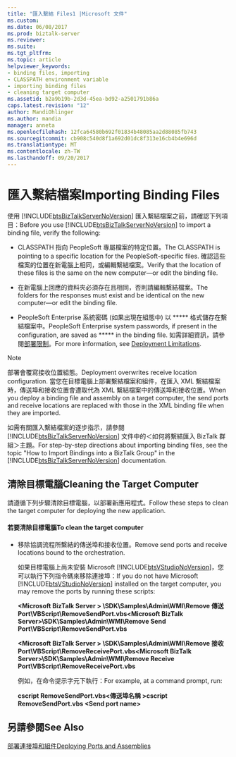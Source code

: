 ```yaml
---
title: "匯入繫結 Files1 |Microsoft 文件"
ms.custom: 
ms.date: 06/08/2017
ms.prod: biztalk-server
ms.reviewer: 
ms.suite: 
ms.tgt_pltfrm: 
ms.topic: article
helpviewer_keywords:
- binding files, importing
- CLASSPATH environment variable
- importing binding files
- cleaning target computer
ms.assetid: b2a9b19b-2d3d-45ea-bd92-a2501791b86a
caps.latest.revision: "12"
author: MandiOhlinger
ms.author: mandia
manager: anneta
ms.openlocfilehash: 12fca64580b692f01834b48085aa2d88085fb743
ms.sourcegitcommit: cb908c540d8f1a692d01dc8f313e16cb4b4e696d
ms.translationtype: MT
ms.contentlocale: zh-TW
ms.lasthandoff: 09/20/2017
---
```

# <a name="importing-binding-files"></a><span data-ttu-id="28511-102">匯入繫結檔案</span><span class="sxs-lookup"><span data-stu-id="28511-102">Importing Binding Files</span></span>
<span data-ttu-id="28511-103">使用 [!INCLUDE[btsBizTalkServerNoVersion](../includes/btsbiztalkservernoversion-md.md)] 匯入繫結檔案之前，請確認下列項目：</span><span class="sxs-lookup"><span data-stu-id="28511-103">Before you use [!INCLUDE[btsBizTalkServerNoVersion](../includes/btsbiztalkservernoversion-md.md)] to import a binding file, verify the following:</span></span>  
  
-   <span data-ttu-id="28511-104">CLASSPATH 指向 PeopleSoft 專屬檔案的特定位置。</span><span class="sxs-lookup"><span data-stu-id="28511-104">The CLASSPATH is pointing to a specific location for the PeopleSoft-specific files.</span></span> <span data-ttu-id="28511-105">確認這些檔案的位置在新電腦上相同，或編輯繫結檔案。</span><span class="sxs-lookup"><span data-stu-id="28511-105">Verify that the location of these files is the same on the new computer—or edit the binding file.</span></span>  
  
-   <span data-ttu-id="28511-106">在新電腦上回應的資料夾必須存在且相同，否則請編輯繫結檔案。</span><span class="sxs-lookup"><span data-stu-id="28511-106">The folders for the responses must exist and be identical on the new computer—or edit the binding file.</span></span>  
  
-   <span data-ttu-id="28511-107">PeopleSoft Enterprise 系統密碼 (如果出現在組態中) 以 ***** 格式儲存在繫結檔案中。</span><span class="sxs-lookup"><span data-stu-id="28511-107">PeopleSoft Enterprise system passwords, if present in the configuration, are saved as ***** in the binding file.</span></span> <span data-ttu-id="28511-108">如需詳細資訊，請參閱[部署限制](../core/deployment-limitations3.md)。</span><span class="sxs-lookup"><span data-stu-id="28511-108">For more information, see [Deployment Limitations](../core/deployment-limitations3.md).</span></span>  
  
> [!NOTE]
>  <span data-ttu-id="28511-109">部署會覆寫接收位置組態。</span><span class="sxs-lookup"><span data-stu-id="28511-109">Deployment overwrites receive location configuration.</span></span> <span data-ttu-id="28511-110">當您在目標電腦上部署繫結檔案和組件，在匯入 XML 繫結檔案時，傳送埠和接收位置會遭取代為 XML 繫結檔案中的傳送埠和接收位置。</span><span class="sxs-lookup"><span data-stu-id="28511-110">When you deploy a binding file and assembly on a target computer, the send ports and receive locations are replaced with those in the XML binding file when they are imported.</span></span>  
  
 <span data-ttu-id="28511-111">如需有關匯入繫結檔案的逐步指示，請參閱 [!INCLUDE[btsBizTalkServerNoVersion](../includes/btsbiztalkservernoversion-md.md)] 文件中的＜如何將繫結匯入 BizTalk 群組＞主題。</span><span class="sxs-lookup"><span data-stu-id="28511-111">For step-by-step directions about importing binding files, see the topic "How to Import Bindings into a BizTalk Group" in the [!INCLUDE[btsBizTalkServerNoVersion](../includes/btsbiztalkservernoversion-md.md)] documentation.</span></span>  
  
## <a name="cleaning-the-target-computer"></a><span data-ttu-id="28511-112">清除目標電腦</span><span class="sxs-lookup"><span data-stu-id="28511-112">Cleaning the Target Computer</span></span>  
 <span data-ttu-id="28511-113">請遵循下列步驟清除目標電腦，以部署新應用程式。</span><span class="sxs-lookup"><span data-stu-id="28511-113">Follow these steps to clean the target computer for deploying the new application.</span></span>  
  
#### <a name="to-clean-the-target-computer"></a><span data-ttu-id="28511-114">若要清除目標電腦</span><span class="sxs-lookup"><span data-stu-id="28511-114">To clean the target computer</span></span>  
  
-   <span data-ttu-id="28511-115">移除協調流程所繫結的傳送埠和接收位置。</span><span class="sxs-lookup"><span data-stu-id="28511-115">Remove send ports and receive locations bound to the orchestration.</span></span>  
  
     <span data-ttu-id="28511-116">如果目標電腦上尚未安裝 Microsoft [!INCLUDE[btsVStudioNoVersion](../includes/btsvstudionoversion-md.md)]，您可以執行下列指令碼來移除連接埠：</span><span class="sxs-lookup"><span data-stu-id="28511-116">If you do not have Microsoft [!INCLUDE[btsVStudioNoVersion](../includes/btsvstudionoversion-md.md)] installed on the target computer, you may remove the ports by running these scripts:</span></span>  
  
     <span data-ttu-id="28511-117">**\<Microsoft BizTalk Server > \SDK\Samples\Admin\WMI\Remove 傳送 Port\VBScript\RemoveSendPort.vbs**</span><span class="sxs-lookup"><span data-stu-id="28511-117">**\<Microsoft BizTalk Server>\SDK\Samples\Admin\WMI\Remove Send Port\VBScript\RemoveSendPort.vbs**</span></span>  
  
     <span data-ttu-id="28511-118">**\<Microsoft BizTalk Server > \SDK\Samples\Admin\WMI\Remove 接收 Port\VBScript\RemoveReceivePort.vbs**</span><span class="sxs-lookup"><span data-stu-id="28511-118">**\<Microsoft BizTalk Server>\SDK\Samples\Admin\WMI\Remove Receive Port\VBScript\RemoveReceivePort.vbs**</span></span>  
  
     <span data-ttu-id="28511-119">例如，在命令提示字元下執行：</span><span class="sxs-lookup"><span data-stu-id="28511-119">For example, at a command prompt, run:</span></span>  
  
     <span data-ttu-id="28511-120">**cscript RemoveSendPort.vbs\<傳送埠名稱 >**</span><span class="sxs-lookup"><span data-stu-id="28511-120">**cscript RemoveSendPort.vbs \<Send port name>**</span></span>  
  
## <a name="see-also"></a><span data-ttu-id="28511-121">另請參閱</span><span class="sxs-lookup"><span data-stu-id="28511-121">See Also</span></span>  
 [<span data-ttu-id="28511-122">部署連接埠和組件</span><span class="sxs-lookup"><span data-stu-id="28511-122">Deploying Ports and Assemblies</span></span>](../core/deploying-ports-and-assemblies5.md)